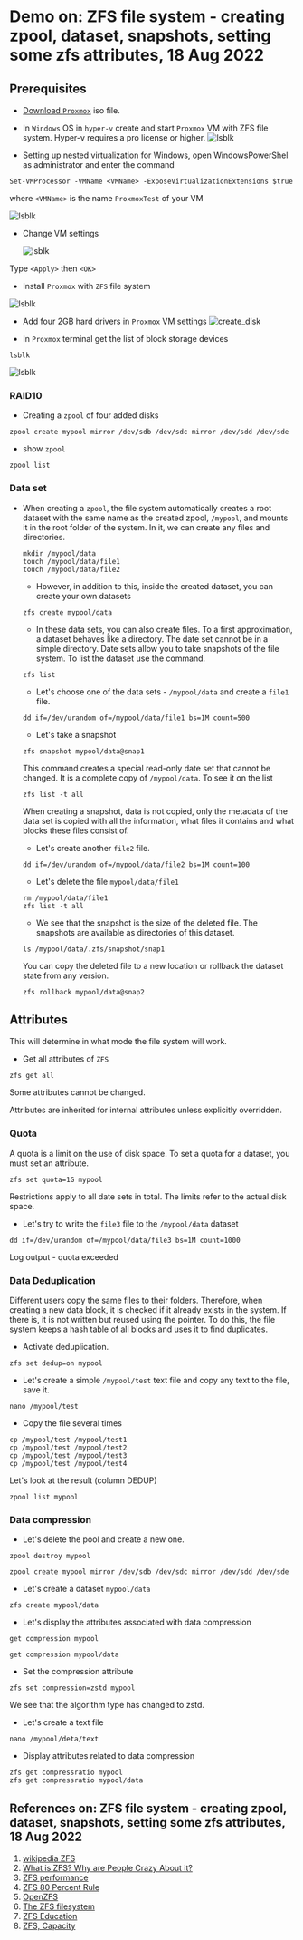 # Demo on: ZFS file system - creating zpool, dataset, snapshots, setting some zfs attributes, 18 Aug 2022

## Prerequisites

  * [Download `Proxmox`](https://www.proxmox.com/en/downloads/category/iso-images-pve) iso file. 

  * In `Windows` OS in `hyper-v` create and start `Proxmox` VM with ZFS file system. 
  Hyper-v requires a pro license or higher.
  ![lsblk](./images/Create_vm_2.png)

  * Setting up nested virtualization for Windows, open WindowsPowerShel as administrator and enter the command
  
  ```
  Set-VMProcessor -VMName <VMName> -ExposeVirtualizationExtensions $true
  ```
  where `<VMName>` is the name `ProxmoxTest` of your VM

  ![lsblk](./images/Nested_virt.png)

  * Change VM settings
  
    ![lsblk](./images/VM_settings.png)

  Type `<Apply>` then `<OK>`

  * Install `Proxmox` with `ZFS` file system
  
  ![lsblk](./images/Install_Proxmox.png)

  * Add four 2GB hard drivers in `Proxmox` VM settings
  ![create_disk](./images/hyper_2.png)

  * In `Proxmox` terminal get the list of block storage devices
  
  ```
  lsblk
  ```

  ![lsblk](./images/lsblk_1.png)

### RAID10 ###
		
* Creating a `zpool` of four added disks
		
```
zpool create mypool mirror /dev/sdb /dev/sdc mirror /dev/sdd /dev/sde
```

* show `zpool`

```
zpool list
```
			
### Data set ###

* When creating a `zpool`, the file system automatically creates a root dataset with the same name as the created zpool, `/mypool`, and mounts it in the root folder of the system. In it, we can create any files and directories.

  ```
  mkdir /mypool/data
  touch /mypool/data/file1
  touch /mypool/data/file2
  ```

  * However, in addition to this, inside the created dataset, you can create your own datasets
  
  ```
  zfs create mypool/data
  ```

  * In these data sets, you can also create files. To a first approximation, a dataset behaves like a directory. The date set cannot be in a simple directory.
Date sets allow you to take snapshots of the file system. To list the dataset use the command.

  ```
  zfs list
  ```

  * Let's choose one of the data sets - `/mypool/data` and create a `file1` file.
  
  ```
  dd if=/dev/urandom of=/mypool/data/file1 bs=1M count=500
  ```

  * Let's take a snapshot
  
  ```
  zfs snapshot mypool/data@snap1
  ```

  This command creates a special read-only date set that cannot be changed. It is a complete copy of `/mypool/data`. To see it on the list

  ```
  zfs list -t all
  ```

  When creating a snapshot, data is not copied, only the metadata of the data set is copied with all the information, what files it contains and what blocks these files consist of.

  * Let's create another `file2` file.
  
  ```
  dd if=/dev/urandom of=/mypool/data/file2 bs=1M count=100
  ```

  * Let's delete the file `mypool/data/file1`

  ```
  rm /mypool/data/file1
  zfs list -t all
  ```

  * We see that the snapshot is the size of the deleted file. The snapshots are available as directories of this dataset.
  
  ```
  ls /mypool/data/.zfs/snapshot/snap1
  ```

  You can copy the deleted file to a new location or rollback the dataset state from any version.

  ```
  zfs rollback mypool/data@snap2
  ```
					
## Attributes ##
  This will determine in what mode the file system will work.

  * Get all attributes of `ZFS`
  
  ```
  zfs get all
  ```

  Some attributes cannot be changed.

  Attributes are inherited for internal attributes unless explicitly overridden.

  ### **Quota** ### 
    
  A quota is a limit on the use of disk space. To set a quota for a dataset, you must set an attribute.

  ```
  zfs set quota=1G mypool
  ```

  Restrictions apply to all date sets in total. The limits refer to the actual disk space.

  * Let's try to write the `file3` file to the `/mypool/data` dataset
  
  ```
  dd if=/dev/urandom of=/mypool/data/file3 bs=1M count=1000
  ```
  Log output - quota exceeded

  ### **Data Deduplication** ###

  Different users copy the same files to their folders. Therefore, when creating a new data block, it is checked if it already exists in the system. If there is, it is not written but reused using the pointer. To do this, the file system keeps a hash table of all blocks and uses it to find duplicates.

  * Activate deduplication.
  
  ```
  zfs set dedup=on mypool
  ```

  * Let's create a simple  `/mypool/test` text file and copy any text to the file, save it.
  
  ```
  nano /mypool/test
  ```

  * Copy the file several times
  
  ```
  cp /mypool/test /mypool/test1
  cp /mypool/test /mypool/test2
  cp /mypool/test /mypool/test3
  cp /mypool/test /mypool/test4
  ```

  Let's look at the result (column DEDUP)

  ```
  zpool list mypool
  ```

  ### **Data compression** ###

  * Let's delete the pool and create a new one.
  
  ```
  zpool destroy mypool
  ```
  ```
  zpool create mypool mirror /dev/sdb /dev/sdc mirror /dev/sdd /dev/sde
  ```

  * Let's create a dataset `mypool/data`
  
  ```
  zfs create mypool/data
  ```

  * Let's display the attributes associated with data compression
  
  ```
  get compression mypool
  ```

  ```
  get compression mypool/data
  ```

  * Set the compression attribute
  
  ```
  zfs set compression=zstd mypool
  ```

  We see that the algorithm type has changed to zstd.

  * Let's create a text file

  ```
  nano /mypool/deta/text
  ```

  * Display attributes related to data compression

  ```
  zfs get compressratio mypool
  zfs get compressratio mypool/data
  ```

## References on: ZFS file system - creating zpool, dataset, snapshots, setting some zfs attributes, 18 Aug 2022 ##

1. [wikipedia ZFS](https://en.wikipedia.org/wiki/ZFS)
2. [What is ZFS? Why are People Crazy About it?](https://itsfoss.com/what-is-zfs/)
3. [ZFS performance](https://serverfault.com/questions/511154/zfs-performance-do-i-need-to-keep-free-space-in-a-pool-or-a-file-system)
4. [ZFS 80 Percent Rule](https://www.45drives.com/community/articles/zfs-80-percent-rule/)
5. [OpenZFS](https://en.wikipedia.org/wiki/OpenZFS)
6. [The ZFS filesystem](https://www.ithands-on.com/2020/09/linux-101-zfs-filesystem-cow-system.html)
7. [ZFS Education](https://nexenta.com/company/downloads/zfs-education)
8. [ZFS, Capacity](https://en.wikipedia.org/wiki/ZFS#:~:text=256%20quadrillion%20zebibytes%20(2128%20bytes)%3A%20maximum%20size%20of%20any%20zpool)
